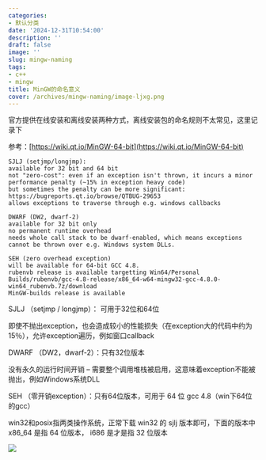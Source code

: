 ```yaml
---
categories:
- 默认分类
date: '2024-12-31T10:54:00'
description: ''
draft: false
image: ''
slug: mingw-naming
tags:
- c++
- mingw
title: MinGW的命名意义
cover: /archives/mingw-naming/image-ljxg.png
---
```


官方提供在线安装和离线安装两种方式，离线安装包的命名规则不太常见，这里记录下

参考：[https://wiki.qt.io/MinGW-64-bit](https://wiki.qt.io/MinGW-64-bit)

```
SJLJ (setjmp/longjmp):
available for 32 bit and 64 bit
not "zero-cost": even if an exception isn't thrown, it incurs a minor performance penalty (~15% in exception heavy code) 
but sometimes the penalty can be more significant: https://bugreports.qt.io/browse/QTBUG-29653
allows exceptions to traverse through e.g. windows callbacks

DWARF (DW2, dwarf-2)
available for 32 bit only
no permanent runtime overhead
needs whole call stack to be dwarf-enabled, which means exceptions cannot be thrown over e.g. Windows system DLLs.

SEH (zero overhead exception)
will be available for 64-bit GCC 4.8.
rubenvb release is available targetting Win64/Personal Builds/rubenvb/gcc-4.8-release/x86_64-w64-mingw32-gcc-4.8.0-win64_rubenvb.7z/download
MinGW-builds release is available
```

SJLJ （setjmp / longjmp）： 可用于32位和64位

即使不抛出exception，也会造成较小的性能损失（在exception大的代码中约为15％），允许exception遍历，例如窗口callback

DWARF （DW2，dwarf-2）：只有32位版本

没有永久的运行时间开销 – 需要整个调用堆栈被启用，这意味着exception不能被抛出，例如Windows系统DLL

SEH （零开销exception）：只有64位版本，可用于 64 位 gcc 4.8（win下64位的gcc）

win32和posix指两类操作系统，正常下载 win32 的 sjlj 版本即可，下面的版本中 x86\_64 是指 64 位版本， i686 是才是指 32 位版本

![](/archives/mingw-naming/image-ljxg.png)
